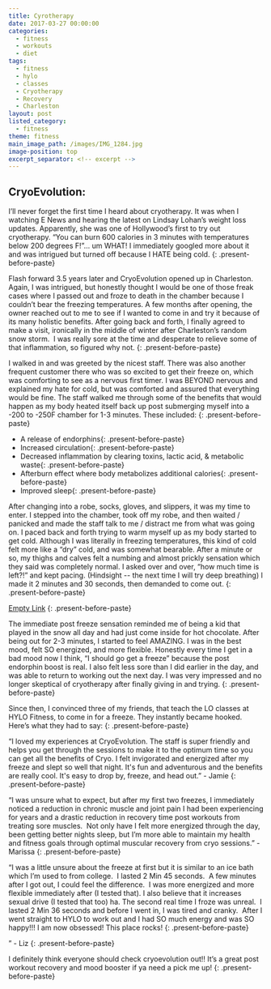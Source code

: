 ```yaml
---
title: Cyrotherapy
date: 2017-03-27 00:00:00
categories:
  - fitness
  - workouts
  - diet
tags:
  - fitness
  - hylo
  - classes
  - Cryotherapy
  - Recovery
  - Charleston
layout: post
listed_category:
  - fitness
theme: fitness
main_image_path: /images/IMG_1284.jpg
image-position: top
excerpt_separator: <!-- excerpt -->
---
```


## **CryoEvolution:**

I’ll never forget the first time I heard about cryotherapy. It was when I watching E News and hearing the latest on Lindsay Lohan’s weight loss updates. Apparently, she was one of Hollywood’s first to try out cryotherapy. “You can burn 600 calories in 3 minutes with temperatures below 200 degrees F!”... um WHAT! I immediately googled more about it and was intrigued but turned off because I HATE being cold.
{: .present-before-paste}

Flash forward 3.5 years later and CryoEvolution opened up in Charleston. Again, I was intrigued, but honestly thought I would be one of those freak cases where I passed out and froze to death in the chamber because I couldn’t bear the freezing temperatures. A few months after opening, the owner reached out to me to see if I wanted to come in and try it because of its many holistic benefits. After going back and forth, I finally agreed to make a visit, ironically in the middle of winter after Charleston’s random snow storm. &nbsp;I was really sore at the time and desperate to relieve some of that inflammation, so figured why not.
{: .present-before-paste}

I walked in and was greeted by the nicest staff. There was also another frequent customer there who was so excited to get their freeze on, which was comforting to see as a nervous first timer. I was BEYOND nervous and explained my hate for cold, but was comforted and assured that everything would be fine. The staff walked me through some of the benefits that would happen as my body heated itself back up post submerging myself into a -200 to -250F chamber for 1-3 minutes. These included:
{: .present-before-paste}

* A release of endorphins{: .present-before-paste}
* Increased circulation{: .present-before-paste}
* Decreased inflammation by clearing toxins, lactic acid, & metabolic waste{: .present-before-paste}
* Afterburn effect where body metabolizes additional calories{: .present-before-paste}
* Improved sleep{: .present-before-paste}

After changing into a robe, socks, gloves, and slippers, it was my time to enter. I stepped into the chamber, took off my robe, and then waited / panicked and made the staff talk to me / distract me from what was going on. I paced back and forth trying to warm myself up as my body started to get cold. Although I was literally in freezing temperatures, this kind of cold felt more like a “dry” cold, and was somewhat bearable. After a minute or so, my thighs and calves felt a numbing and almost prickly sensation which they said was completely normal. I asked over and over, “how much time is left?!” and kept pacing. (Hindsight -- the next time I will try deep breathing) I made it 2 minutes and 30 seconds, then demanded to come out.
{: .present-before-paste}

[Empty Link](__notset__)
{: .present-before-paste}

The immediate post freeze sensation reminded me of being a kid that played in the snow all day and had just come inside for hot chocolate. After being out for 2-3 minutes, I started to feel AMAZING. I was in the best mood, felt SO energized, and more flexible. Honestly every time I get in a bad mood now I think, “I should go get a freeze” because the post endorphin boost is real. I also felt less sore than I did earlier in the day, and was able to return to working out the next day. I was very impressed and no longer skeptical of cryotherapy after finally giving in and trying.
{: .present-before-paste}

Since then, I convinced three of my friends, that teach the LO classes at HYLO Fitness, to come in for a freeze. They instantly became hooked. Here’s what they had to say:
{: .present-before-paste}

“I loved my experiences at CryoEvolution. The staff is super friendly and helps you get through the sessions to make it to the optimum time so you can get all the benefits of Cryo. I felt invigorated and energized after my freeze and slept so well that night. It's fun and adventurous and the benefits are really cool. It's easy to drop by, freeze, and head out.” - Jamie
{: .present-before-paste}

“I was unsure what to expect, but after my first two freezes, I immediately noticed a reduction in chronic muscle and joint pain I had been experiencing for years and a drastic reduction in recovery time post workouts from treating sore muscles. &nbsp;Not only have I felt more energized through the day, been getting better nights sleep, but I’m more able to maintain my health and fitness goals through optimal muscular recovery from cryo sessions.” - Marissa
{: .present-before-paste}

“I was a little unsure about the freeze at first but it is similar to an ice bath which I’m used to from college. &nbsp;I lasted 2 Min 45 seconds. &nbsp;A few minutes after I got out, I could feel the difference. &nbsp;I was more energized and more flexible immediately after (I tested that). I also believe that it increases sexual drive (I tested that too) ha. The second real time I froze was unreal. &nbsp;I lasted 2 Min 36 seconds and before I went in, I was tired and cranky. &nbsp;After I went straight to HYLO to work out and I had SO much energy and was SO happy!!! I am now obsessed! This place rocks!
{: .present-before-paste}

” - Liz
{: .present-before-paste}

I definitely think everyone should check cryoevolution out!! It’s a great post workout recovery and mood booster if ya need a pick me up!
{: .present-before-paste}